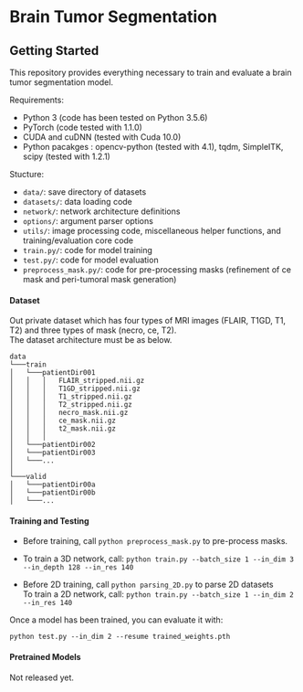# Brain Tumor Segmentation

## Getting Started
This repository provides everything necessary to train and evaluate a brain tumor segmentation model.

Requirements:
- Python 3 (code has been tested on Python 3.5.6)
- PyTorch (code tested with 1.1.0)
- CUDA and cuDNN (tested with Cuda 10.0)
- Python pacakges : opencv-python (tested with 4.1), tqdm, SimpleITK, scipy (tested with 1.2.1)

Stucture:
- ```data/```: save directory of datasets
- ```datasets/```: data loading code
- ```network/```: network architecture definitions
- ```options/```: argument parser options
- ```utils/```: image processing code, miscellaneous helper functions, and training/evaluation core code
- ```train.py/```: code for model training
- ```test.py/```: code for model evaluation
- ```preprocess_mask.py/```: code for pre-processing masks (refinement of ce mask and peri-tumoral mask generation)

#### Dataset
Out private dataset which has four types of MRI images (FLAIR, T1GD, T1, T2) and three types of mask (necro, ce, T2).\
The dataset architecture must be as below.
```
data
└───train
│   └───patientDir001
│   │   │   FLAIR_stripped.nii.gz
│   │   │   T1GD_stripped.nii.gz
│   │   │   T1_stripped.nii.gz
│   │   │   T2_stripped.nii.gz
│   │   │   necro_mask.nii.gz
│   │   │   ce_mask.nii.gz
│   │   │   t2_mask.nii.gz
│   │   │
│   └───patientDir002
│   └───patientDir003
│   └───...
│
└───valid
│   └───patientDir00a
│   └───patientDir00b
│   └───...
```

#### Training and Testing
- Before training, call ```python preprocess_mask.py``` to pre-process masks.

- To train a 3D network, call:
```python train.py --batch_size 1 --in_dim 3 --in_depth 128 --in_res 140```

- Before 2D training, call ```python parsing_2D.py``` to parse 2D datasets\
To train a 2D network, call: ```python train.py --batch_size 1 --in_dim 2 --in_res 140```

Once a model has been trained, you can evaluate it with:

```python test.py --in_dim 2 --resume trained_weights.pth```

#### Pretrained Models
Not released yet.